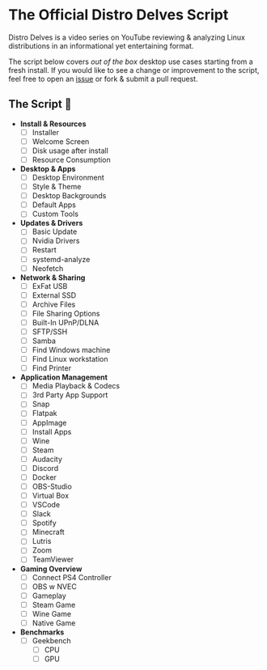 # The Official Distro Delves Script

Distro Delves is a video series on YouTube reviewing & analyzing Linux distributions in an informational yet entertaining format.

The script below covers _out of the box_ desktop use cases starting from a fresh install. If you would like to see a change or improvement to the script, feel free to open an [issue](https://github.com/egee-irl/distro-delves/issues) or fork & submit a pull request.

## The Script 📜

- **Install & Resources**
  - [ ]  Installer
  - [ ]  Welcome Screen
  - [ ]  Disk usage after install
  - [ ]  Resource Consumption
- **Desktop & Apps**
  - [ ]  Desktop Environment
  - [ ]  Style & Theme
  - [ ]  Desktop Backgrounds
  - [ ]  Default Apps
  - [ ]  Custom Tools
- **Updates & Drivers**
  - [ ]  Basic Update
  - [ ]  Nvidia Drivers
  - [ ]  Restart
  - [ ]  systemd-analyze
  - [ ]  Neofetch
- **Network & Sharing**
  - [ ]  ExFat USB
  - [ ]  External SSD
  - [ ]  Archive Files
  - [ ]  File Sharing Options
    - [ ]  Built-In UPnP/DLNA
    - [ ]  SFTP/SSH
    - [ ]  Samba
  - [ ]  Find Windows machine
  - [ ]  Find Linux workstation
  - [ ]  Find Printer
- **Application Management**
  - [ ]  Media Playback & Codecs
  - [ ]  3rd Party App Support
    - [ ]  Snap
    - [ ]  Flatpak
    - [ ]  AppImage
  - [ ]  Install Apps
    - [ ]  Wine
    - [ ]  Steam
    - [ ]  Audacity
    - [ ]  Discord
    - [ ]  Docker
    - [ ]  OBS-Studio
    - [ ]  Virtual Box
    - [ ]  VSCode
    - [ ]  Slack
    - [ ]  Spotify
    - [ ]  Minecraft
    - [ ]  Lutris
    - [ ]  Zoom
    - [ ]  TeamViewer
- **Gaming Overview**
  - [ ]  Connect PS4 Controller
  - [ ]  OBS w NVEC
  - [ ]  Gameplay
    - [ ]  Steam Game
    - [ ]  Wine Game
    - [ ]  Native Game
- **Benchmarks**
  - [ ]  Geekbench
      - [ ]  CPU
      - [ ]  GPU
